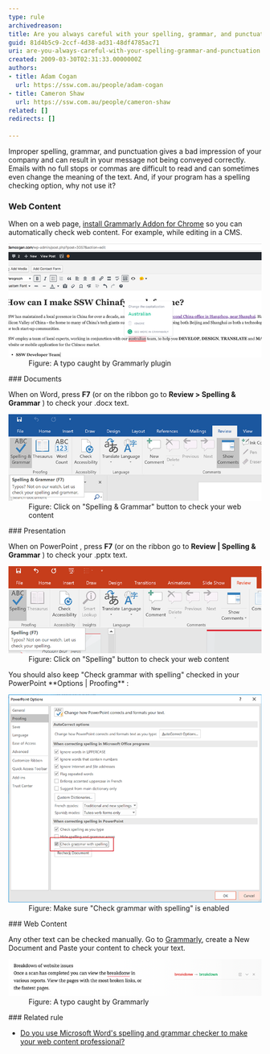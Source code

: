 ```yaml
---
type: rule
archivedreason: 
title: Are you always careful with your spelling, grammar, and punctuation?
guid: 81d4b5c9-2ccf-4d38-ad31-48df4785ac71
uri: are-you-always-careful-with-your-spelling-grammar-and-punctuation
created: 2009-03-30T02:31:33.0000000Z
authors:
- title: Adam Cogan
  url: https://ssw.com.au/people/adam-cogan
- title: Cameron Shaw
  url: https://ssw.com.au/people/cameron-shaw
related: []
redirects: []

---
```


Improper spelling, grammar, and punctuation gives a bad impression of your company and can result in your message not being conveyed correctly. Emails with no full stops or commas are difficult to read and can sometimes even change the meaning of the text. And, if your program has a spelling checking option, why not use it?

<!--endintro-->

### Web Content


When on a web page, [install Grammarly Addon for Chrome](https://chrome.google.com/webstore/detail/grammarly-for-chrome/kbfnbcaeplbcioakkpcpgfkobkghlhen) so you can automatically check web content. For example, while editing in a CMS.
<dl class="image"><dt> <img src="grammarly-plugin.png" alt="grammarly.png"> </dt><dd>Figure: A typo caught by Grammarly plugin <br></dd></dl>
### Documents


When on Word, press  **F7** (or on the ribbon go to  **Review > Spelling & Grammar** ) to check your .docx text.
<dl class="image"><dt> <img src="Microsoft-Word-has-a-spelling-and-grammar-checker.jpg" alt="Use Microsoft Word's spelling and grammar checker to confirm your content is correct"> </dt><dd>Figure: Click on "Spelling & Grammar" button to check your web content</dd></dl>
### Presentation

When on PowerPoint , press  **F7** (or on the ribbon go to  **Review | Spelling & Grammar** ) to check your .pptx text.
<dl class="image"><dt> <img src="ppt-review-f7.png" alt="ppt-review-f7.png"> </dt><dd>Figure: Click on "Spelling" button to check your web content</dd></dl>
You should also keep "Check grammar with spelling" checked in your PowerPoint  **Options | Proofing** :
<dl class="image"><dt> <img src="ppt-check-spelling.png" alt="ppt-check-spelling.png"> <br> 
   </dt><dd>Figure: Make sure "Check grammar with spelling" is enabled<br></dd></dl>
### Web Content


Any other text can be checked manually. Go to [Grammarly](https://app.grammarly.com/), create a New Document and Paste your content to check your text.
<dl class="image"><dt> <img src="grammarly.png" alt="grammarly.png"> </dt><dd>Figure: A typo caught by Grammarly<span style="color:#444444;"> </span></dd></dl>
### Related rule


* [Do you use Microsoft Word's spelling and grammar checker to make your web content professional?](/Pages/UseSpellingAndGrammarChecker.aspx)
